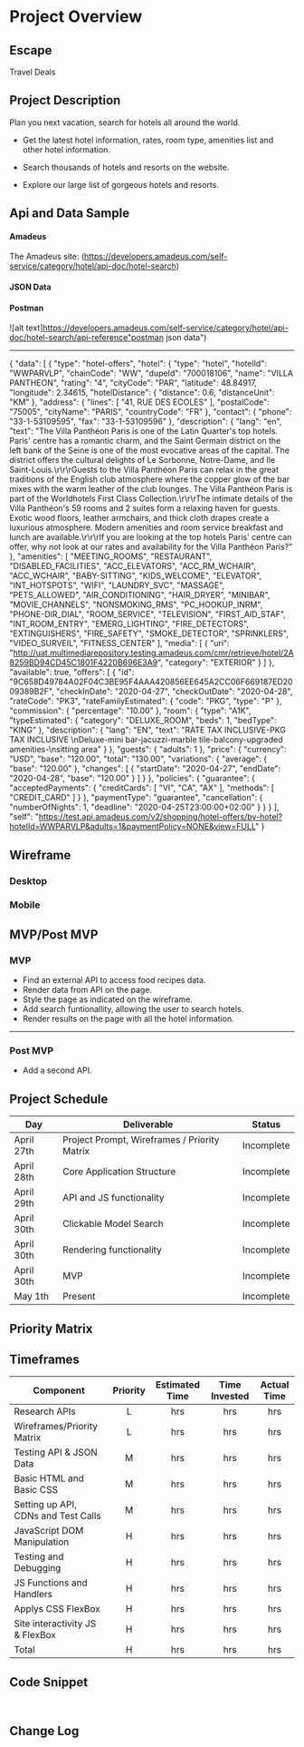 # Project Overview

## Escape

Travel Deals

## Project Description

Plan you next vacation, search for hotels all around the world.

- Get the latest hotel information, rates, room type, amenities list and other hotel information.

-  Search thousands of hotels and resorts  on the website.

-  Explore our large list of gorgeous hotels and resorts.

## Api and Data Sample

#### Amadeus

The Amadeus site:
(https://developers.amadeus.com/self-service/category/hotel/api-doc/hotel-search)

#### JSON Data

#### Postman

![alt text]https://developers.amadeus.com/self-service/category/hotel/api-doc/hotel-search/api-reference"postman json data")

---
{
    "data": [
        {
            "type": "hotel-offers",
            "hotel": {
                "type": "hotel",
                "hotelId": "WWPARVLP",
                "chainCode": "WW",
                "dupeId": "700018106",
                "name": "VILLA PANTHEON",
                "rating": "4",
                "cityCode": "PAR",
                "latitude": 48.84917,
                "longitude": 2.34615,
                "hotelDistance": {
                    "distance": 0.6,
                    "distanceUnit": "KM"
                },
                "address": {
                    "lines": [
                        "41, RUE DES ECOLES"
                    ],
                    "postalCode": "75005",
                    "cityName": "PARIS",
                    "countryCode": "FR"
                },
                "contact": {
                    "phone": "33-1-53109595",
                    "fax": "33-1-53109596"
                },
                "description": {
                    "lang": "en",
                    "text": "The Villa Panthéon Paris is one of the Latin Quarter's top hotels. Paris' centre has a romantic charm, and the Saint Germain district on the left bank of the Seine is one of the most evocative areas of the capital. The district offers the cultural delights of Le Sorbonne, Notre-Dame, and Ile Saint-Louis.\r\r\rGuests to the Villa Panthéon Paris can relax in the great traditions of the English club atmosphere where the copper glow of the bar mixes with the warm leather of the club lounges. The Villa Panthéon Paris is part of the Worldhotels First Class Collection.\r\r\rThe intimate details of the Villa Panthéon's 59 rooms and 2 suites form a relaxing haven for guests. Exotic wood floors, leather armchairs, and thick cloth drapes create a luxurious atmosphere. Modern amenities and room service breakfast and lunch are available.\r\r\rIf you are looking at the top hotels Paris' centre can offer, why not look at our rates and availability for the Villa Panthéon Paris?"
                },
                "amenities": [
                    "MEETING_ROOMS",
                    "RESTAURANT",
                    "DISABLED_FACILITIES",
                    "ACC_ELEVATORS",
                    "ACC_RM_WCHAIR",
                    "ACC_WCHAIR",
                    "BABY-SITTING",
                    "KIDS_WELCOME",
                    "ELEVATOR",
                    "INT_HOTSPOTS",
                    "WIFI",
                    "LAUNDRY_SVC",
                    "MASSAGE",
                    "PETS_ALLOWED",
                    "AIR_CONDITIONING",
                    "HAIR_DRYER",
                    "MINIBAR",
                    "MOVIE_CHANNELS",
                    "NONSMOKING_RMS",
                    "PC_HOOKUP_INRM",
                    "PHONE-DIR_DIAL",
                    "ROOM_SERVICE",
                    "TELEVISION",
                    "FIRST_AID_STAF",
                    "INT_ROOM_ENTRY",
                    "EMERG_LIGHTING",
                    "FIRE_DETECTORS",
                    "EXTINGUISHERS",
                    "FIRE_SAFETY",
                    "SMOKE_DETECTOR",
                    "SPRINKLERS",
                    "VIDEO_SURVEIL",
                    "FITNESS_CENTER"
                ],
                "media": [
                    {
                        "uri": "http://uat.multimediarepository.testing.amadeus.com/cmr/retrieve/hotel/2A8259BD94CD45C1801F4220B696E3A9",
                        "category": "EXTERIOR"
                    }
                ]
            },
            "available": true,
            "offers": [
                {
                    "id": "9C658D49784A02F04C3BE95F4AAA420856EE645A2CC06F669187ED2009389B2F",
                    "checkInDate": "2020-04-27",
                    "checkOutDate": "2020-04-28",
                    "rateCode": "PK3",
                    "rateFamilyEstimated": {
                        "code": "PKG",
                        "type": "P"
                    },
                    "commission": {
                        "percentage": "10.00"
                    },
                    "room": {
                        "type": "A1K",
                        "typeEstimated": {
                            "category": "DELUXE_ROOM",
                            "beds": 1,
                            "bedType": "KING"
                        },
                        "description": {
                            "lang": "EN",
                            "text": "RATE TAX INCLUSIVE-PKG TAX INCLUSIVE \nDeluxe-mini bar-jacuzzi-marble tile-balcony-upgraded amenities-\nsitting area"
                        }
                    },
                    "guests": {
                        "adults": 1
                    },
                    "price": {
                        "currency": "USD",
                        "base": "120.00",
                        "total": "130.00",
                        "variations": {
                            "average": {
                                "base": "120.00"
                            },
                            "changes": [
                                {
                                    "startDate": "2020-04-27",
                                    "endDate": "2020-04-28",
                                    "base": "120.00"
                                }
                            ]
                        }
                    },
                    "policies": {
                        "guarantee": {
                            "acceptedPayments": {
                                "creditCards": [
                                    "VI",
                                    "CA",
                                    "AX"
                                ],
                                "methods": [
                                    "CREDIT_CARD"
                                ]
                            }
                        },
                        "paymentType": "guarantee",
                        "cancellation": {
                            "numberOfNights": 1,
                            "deadline": "2020-04-25T23:00:00+02:00"
                        }
                    }
                }
            ],
            "self": "https://test.api.amadeus.com/v2/shopping/hotel-offers/by-hotel?hotelId=WWPARVLP&adults=1&paymentPolicy=NONE&view=FULL"
        }


## Wireframe

### Desktop



### Mobile



## MVP/Post MVP

### MVP

- Find an external API to access food recipes data.
- Render data from API on the page.
- Style the page as indicated on the wireframe.
- Add search funtionallity, allowing the user to search hotels.
- Render results on the page with all the hotel information.

---

### Post MVP

- Add a second API.




## Project Schedule

| Day             | Deliverable                                          | Status   |
| --------------- | ---------------------------------------------------- | -------- |
| April 27th      | Project Prompt, Wireframes / Priority Matrix         |Incomplete|
| April 28th      | Core Application Structure                           |Incomplete|
| April 29th      | API and JS functionality                             |Incomplete|
| April 30th      | Clickable Model Search                               |Incomplete|
| April 30th      | Rendering functionality                              |Incomplete|
| April 30th      | MVP                                                  |Incomplete|
| May 1th         | Present                                              |Incomplete|

## Priority Matrix





## Timeframes

| Component                           | Priority | Estimated Time | Time Invested | Actual Time |
| ----------------------------------- | :------: | :------------: | :-----------: | :---------: |
| Research APIs                       |    L     |      hrs       |     hrs       |    hrs      |
| Wireframes/Priority Matrix          |    L     |      hrs       |     hrs       |    hrs      |
| Testing API & JSON Data             |    M     |      hrs       |     hrs       |    hrs      |
| Basic HTML and Basic CSS            |    M     |      hrs       |     hrs       |    hrs      |
| Setting up API, CDNs and Test Calls |    M     |      hrs       |     hrs       |    hrs      |
| JavaScript DOM Manipulation         |    H     |      hrs       |     hrs       |    hrs      |
| Testing and Debugging               |    H     |      hrs       |     hrs       |    hrs      |
| JS Functions and Handlers           |    H     |      hrs       |     hrs       |    hrs      |
| Applys CSS FlexBox                  |    H     |      hrs       |     hrs       |    hrs      |
| Site interactivity JS & FlexBox     |    H     |      hrs       |     hrs       |    hrs      |
| Total                               |    H     |      hrs       |     hrs       |    hrs      |

## Code Snippet



```


```

## Change Log



